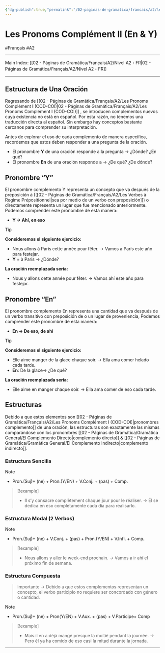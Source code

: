 ```yaml
---
{"dg-publish":true,"permalink":"/02-paginas-de-gramatica/francais/a2/les-pronoms-complement-ii-en-and-y/"}
---
```


# Les Pronoms Complément II (En & Y)
#Français #A2
___
Main Index: [[02 - Páginas de Gramática/Français/A2/Nivel A2・FR\|02 - Páginas de Gramática/Français/A2/Nivel A2・FR]]
___
## Estructura de Una Oración
Regresando de [[02 - Páginas de Gramática/Français/A2/Les Pronoms Complément I (COD-COI)\|02 - Páginas de Gramática/Français/A2/Les Pronoms Complément I (COD-COI)]] , se introducen complementos nuevos cuya existencia no está en español. Por esta razón, no tenemos una traducción directa al español. Sin embargo hay conceptos bastante cercanos para comprender su interpretación.

Antes de explorar el uso de cada complemento de manera específica, recordemos que estos deben responder a una pregunta de la oración.

- El pronombre **Y** de una oración responde a la pregunta → ¿Dónde? ¿En qué?
- El pronombre **En** de una oración responde a → ¿De qué? ¿De dónde?

## Pronombre “Y”
El pronombre complemento Y representa un concepto que va después de la preposición à ([[02 - Páginas de Gramática/Français/A2/Les Verbes à Regime Prépositionnel\|sea por medio de un verbo con preposición]]) o directamente representa un lugar que fue mencionado anteriormente.
Podemos comprender este pronombre de esta manera:

- **Y → Ahí, en eso**

> [!tip] 
> **Consideremos el siguiente ejercicio:**
> - Nous allons à Paris cette année pour fêter. → Vamos a París este año para festejar.
> - **Y** = à Paris → ¿Dónde?
>   
>**La oración reemplazada sería:**
>- Nous y allons cette année pour fêter. → Vamos ahí este año para festejar.

## Pronombre “En”
El pronombre complemento En representa una cantidad que va después de un verbo transitivo con preposición de o un lugar de proveniencia,
Podemos comprender este pronombre de esta manera:

- **En → De eso, de ahí**

> [!tip]  
> **Consideremos el siguiente ejercicio:**
> 
> - Elle aime manger de la glace chaque soir. → Ella ama comer helado cada tarde.
> - **En**: De la glace→ ¿De qué?
> 
> **La oración reemplazada sería:**
> 
> - Elle aime en manger chaque soir. → Ella ama comer de eso cada tarde.

## Estructuras
Debido a que estos elementos son [[02 - Páginas de Gramática/Français/A2/Les Pronoms Complément I (COD-COI)\|pronombres complemento]] de una oración, las estructuras son exactamente las mismas comparándose con los pronombres [[02 - Páginas de Gramática/Gramática General/El Complemento Directo\|complemento directo]] & [[02 - Páginas de Gramática/Gramática General/El Complemento Indirecto\|complemento indirecto]].

### Estructura Sencilla

> [!NOTE] 
> - Pron.(Suj)+ (ne) + Pron.(Y/EN) + V.Conj. + (pas) + Comp.

> [!example] 
> - Il s’y consacre complètement chaque jour pour le réaliser. → Él se dedica en eso completamente cada día para realisarlo.

### Estructura Modal (2 Verbos)

> [!NOTE]
> 
> - Pron.(Suj)+ (ne) + V.Conj. + (pas) + Pron.(Y/EN) + V.Infi. + Comp.

> [!example]
> 
> - Nous allons y aller le week-end prochain. → Vamos a ir ahí el próximo fin de semana.

### Estructura Compuesta 
>Importante → Debido a que estos complementos representan un concepto, el verbo participio no requiere ser concordado con género o cantidad.

> [!NOTE]
> 
> - Pron.(Suj)+ (ne) + Pron(Y/EN) + V.Aux. + (pas) + V.Participe+ Comp

> [!example]
> 
> - Mais il en a déjà mangé presque la moitié pendant la journée. → Pero él ya ha comido de eso casi la mitad durante la jornada.


___